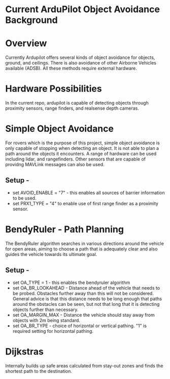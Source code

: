 # Current ArduPilot Object Avoidance Background

# Overview

Currently Ardupilot offers several kinds of object avoidance for objects, ground, and ceilings. There is also avoidance of other Airborne Vehicles available (ADSB). All these methods require external hardware.

# Hardware Possibilities

In the current repo, ardupilot is capable of detecting objects through proximity sensors, range finders, and realsense depth cameras. 

# Simple Object Avoidance

For rovers which is the purpose of this project, simple object avoidance is only capable of stopping when detecting an object. It is not able to plan a path around the objects it encounters. A range of hardware can be used including lidar, and rangefinders.
Other sensors that are capable of providng MAVLink messages can also be used.

## Setup - 
* set AVOID_ENABLE = "7" - this enables all sources of barrier information to be used.
* set PRX1_TYPE = "4" to enable use of first range finder as a proximity sensor.


# BendyRuler - Path Planning
The BendyRuler algorithm searches in various directions around the vehicle for open areas, aiming to choose a path that is adequately clear and also guides the vehicle towards its ultimate goal.

## Setup - 
* set OA_TYPE = 1 - this enables the bendyruler algorithm
* set OA_BR_LOOKAHEAD - Distance ahead of the vehicle that needs to be probed. Obstacles further away than this will not be considered. General advice is that this distance needs to be long enough that paths around the obstacles can be seen, but not that long that it is detecting objects further than necessary.
* set OA_MARGIN_MAX - Distance the vehicle should stay away from objects with 2m being standard.
* set OA_BR_TYPE - choice of horizontal or vertical pathing. "1" is required setting for horizontal pathing. 

# Dijkstras

Internally builds up safe areas calculated from stay-out zones and finds the shortest path to the destination.
